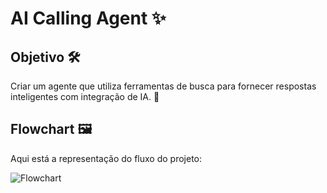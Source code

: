 # AI Calling Agent ✨

## Objetivo 🛠️
Criar um agente que utiliza ferramentas de busca para fornecer respostas inteligentes com integração de IA. 🚀

## Flowchart 🖼️
Aqui está a representação do fluxo do projeto:

![Flowchart](ai_calling_agent/flow_chart.jpg)
